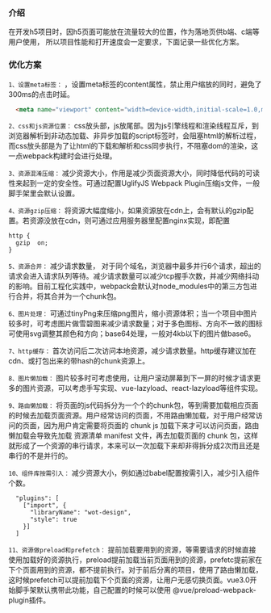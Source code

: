 ### 介绍
  在开发h5项目时，因h5页面可能放在流量较大的位置，作为落地页供b端、c端等用户使用，
  所以项目性能和打开速度会一定要求，下面记录一些优化方案。

### 优化方案
`1、设置meta标签：` ，设置meta标签的content属性，禁止用户缩放的同时，避免了300ms的点击时延。
```html    
  <meta name="viewport" content="width=device-width,initial-scale=1.0,maximum-scale=1.0,user-scalable=0">
```

`2、css和js资源位置：` css放头部，js放尾部。因为js引擎线程和渲染线程互斥，到浏览器解析到非动态加载、非异步加载的script标签时，会阻塞html的解析过程，而css放头部是为了让html的下载和解析和css同步执行，不阻塞dom的渲染，这一点webpack构建时会进行处理。

`3、资源混淆压缩：` 减少资源大小，作用是减少页面资源大小，同时降低代码的可读性来起到一定的安全性。可通过配置UglifyJS Webpack Plugin压缩js文件，一般脚手架里会默认设置。

`4、资源gzip压缩：` 将资源大幅度缩小，如果资源放在cdn上，会有默认的gzip配置。若资源没放在cdn，则可通过应用服务器里配置nginx实现，即配置 
```
http { 
  gzip  on; 
}
```

`5、资源合并：` 减少请求数量， 对于同个域名，浏览器中最多并行6个请求，超出的请求会进入请求队列等待。减少请求数量可以减少tcp握手次数，并减少网络抖动的影响。目前工程化实践中，webpack会默认对node_modules中的第三方包进行合并，将其合并为一个chunk包。

`6、图片处理：` 可通过tinyPng来压缩png图片，缩小资源体积；当一个项目中图片较多时，可考虑图片做雪碧图来减少请求数量；对于多色图标、方向不一致的图标可使用svg调整其颜色和方向；base64处理，一般对4kb以下的图片做base6。

`7、http缓存：` 首次访问后二次访问本地资源，减少请求数量。http缓存建议加在cdn、或打包出来的带hash的chunk资源上。

`8、图片懒加载：` 图片较多时可考虑使用，让用户滚动屏幕到下一屏的时候才请求更多的图片资源，可以考虑手写实现、vue-lazyload、react-lazyload等组件实现。

`9、路由懒加载：` 将页面的js代码拆分为一个个的chunk包，等到需要加载相应页面的时候去加载页面资源。用户经常访问的页面，不用路由懒加载，对于用户经常访问的页面，因为用户肯定需要将页面的 chunk js 加载下来才可以访问页面，路由懒加载会导致先加载 资源清单 manifest 文件，再去加载页面的 chunk 包，这样就形成了一个资源的串行请求，本来可以一次加载下来却非得拆分成2次而且还是串行的不是并行的。

`10、组件库按需引入：` 减少资源大小，例如通过babel配置按需引入，减少引入组件个数。
```
  "plugins": [
    ["import", {
      "libraryName": "wot-design",
      "style": true
    }]
  ]
```

`11、资源做preload和prefetch：` 提前加载要用到的资源，等需要请求的时候直接使用加载好的资源执行，preload提前加载当前页面用到的资源，prefetc提前家在下个页面用到的资源，都不提前执行。对于前后分离的项目，使用了路由懒加载，这时候prefetch可以提前加载下个页面的资源，让用户无感切换页面。vue3.0开始脚手架默认携带此功能，自己配置的时候可以使用 @vue/preload-webpack-plugin插件。


